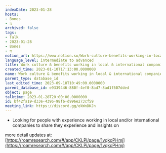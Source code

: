 ```yaml
---
indexDate: 2023-01-28
hosts:
- Bones
- π
archived: false
tags:
- Talk
- 2023-01-28
- Bones
- π
notion_url: https://www.notion.so/Work-culture-benefits-working-in-local-international-companies-bf42fa19d33e439698f6d996e273cf59
language_level: intermediate to advanced
title: Work culture & benefits working in local & international companies
created_time: 2023-01-10T17:13:00.0000000
name: Work culture & benefits working in local & international companies
parent_type: database_id
last_edited_time: 2023-09-18T10:49:00.0000000
parent_database_id: e9339446-880f-4ef0-8ad7-8ad1f507dded
object: page
talktime: 2023-01-28T20:00:00.0000000
id: bf42fa19-d33e-4396-98f6-d996e273cf59
meeting_link: https://discord.gg/ekWnDKJn
---
```


   - Looking for people with experience working in local and/or international companies to share they experience and insights on

more detail updates at:
[https://roamresearch.com/#/app/CKLPi/page/1vqkoPHmj](https://roamresearch.com/#/app/CKLPi/page/1vqkoPHmj)

























